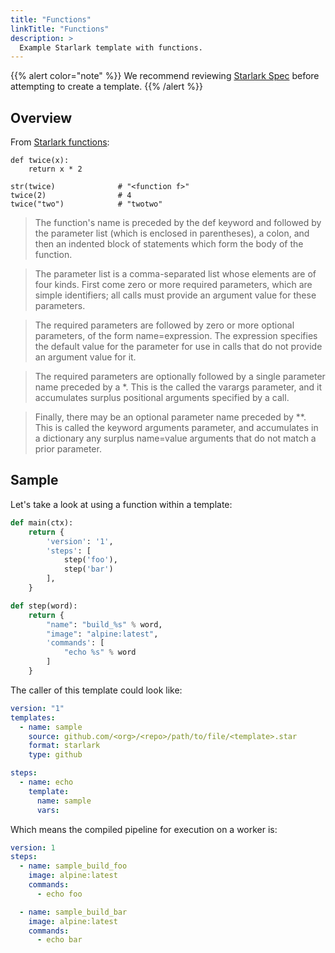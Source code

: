 ```yaml
---
title: "Functions"
linkTitle: "Functions"
description: >
  Example Starlark template with functions.
---
```


{{% alert color="note" %}}
We recommend reviewing [Starlark Spec](https://github.com/bazelbuild/starlark/blob/master/spec.md) before attempting to create a template.
{{% /alert %}}

## Overview

From [Starlark functions](https://github.com/bazelbuild/starlark/blob/master/spec.md#function-definitions):

```star
def twice(x):
    return x * 2

str(twice)              # "<function f>"
twice(2)                # 4
twice("two")            # "twotwo"
```

> The function's name is preceded by the def keyword and followed by the parameter list (which is enclosed in parentheses), a colon, and then an indented block of statements which form the body of the function.

> The parameter list is a comma-separated list whose elements are of four kinds. First come zero or more required parameters, which are simple identifiers; all calls must provide an argument value for these parameters.

> The required parameters are followed by zero or more optional parameters, of the form name=expression. The expression specifies the default value for the parameter for use in calls that do not provide an argument value for it.

> The required parameters are optionally followed by a single parameter name preceded by a *. This is the called the varargs parameter, and it accumulates surplus positional arguments specified by a call.

> Finally, there may be an optional parameter name preceded by **. This is called the keyword arguments parameter, and accumulates in a dictionary any surplus name=value arguments that do not match a prior parameter.

## Sample

Let's take a look at using a function within a template:

```python
def main(ctx):
    return {
        'version': '1',
        'steps': [
            step('foo'),
            step('bar')
        ],
    }

def step(word):
    return {
        "name": "build_%s" % word,
        "image": "alpine:latest",
        'commands': [
            "echo %s" % word
        ]
    }
```

The caller of this template could look like:

```yaml
version: "1"
templates:
  - name: sample
    source: github.com/<org>/<repo>/path/to/file/<template>.star
    format: starlark
    type: github

steps:
  - name: echo
    template:
      name: sample
      vars:
```

Which means the compiled pipeline for execution on a worker is:

```yaml
version: 1
steps:
  - name: sample_build_foo
    image: alpine:latest
    commands:
      - echo foo

  - name: sample_build_bar
    image: alpine:latest
    commands:
      - echo bar
```
